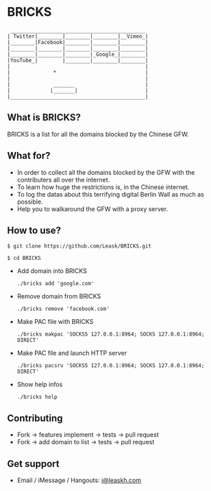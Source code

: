 BRICKS
======
	 ____________________________________________
	| Twitter|________|________|________|__Vimeo_|
	|________|Facebook|________|________|________|
	|________|________|________|________|________|
	|________|________|________|_Google_|________|
	|YouTube_|        |________|________|________|
	|                                            |
	|              *                             |
	|                                            |
	|              _______                       |
	|             |_______|                      |
	|____________________________________________|

## What is BRICKS?
BRICKS is a list for all the domains blocked by the Chinese GFW.

## What for?
* In order to collect all the domains blocked by the GFW with the contributers all over the internet.
* To learn how huge the restrictions is, in the Chinese internet.
* To log the datas about this terrifying digital Berlin Wall as much as possible.
* Help you to walkaround the GFW with a proxy server.

## How to use?
`$ git clone https://github.com/Leask/BRICKS.git`

`$ cd BRICKS`

* Add domain into BRICKS

	`./bricks add 'google.com'`

* Remove domain from BRICKS

	`./bricks remove 'facebook.com'`

* Make PAC file with BRICKS

	`./bricks makpac 'SOCKS5 127.0.0.1:8964; SOCKS 127.0.0.1:8964; DIRECT'`

* Make PAC file and launch HTTP server

	`./bricks pacsrv 'SOCKS5 127.0.0.1:8964; SOCKS 127.0.0.1:8964; DIRECT'`

* Show help infos

	`./bricks help`

## Contributing
* Fork -> features implement -> tests -> pull request
* Fork -> add domain to list -> tests -> pull request

## Get support
* Email / iMessage / Hangouts: i@leaskh.com
